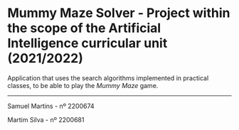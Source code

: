 # Mummy Maze Solver - Project within the scope of the Artificial Intelligence curricular unit (2021/2022)

Application that uses the search algorithms implemented in practical classes,
to be able to play the *Mummy Maze* game.

_______________________________
Samuel Martins - nº 2200674

Martim Silva - nº 2200681
